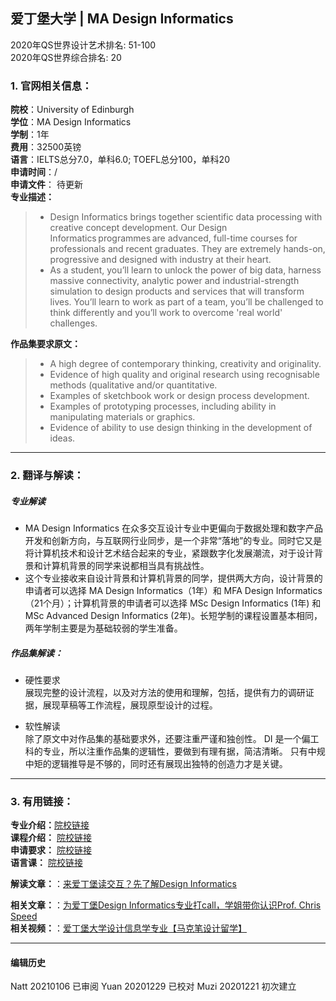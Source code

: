## 爱丁堡大学 | MA Design Informatics  

2020年QS世界设计艺术排名: 51-100  
2020年QS世界综合排名: 20  

### 1. 官网相关信息：  

**院校**：University of Edinburgh  
**学位**：MA Design Informatics  
**学制**：1年  
**费用**：32500英镑  
**语言**：IELTS总分7.0，单科6.0; TOEFL总分100，单科20  
**申请时间**：/  
**申请文件**： 待更新  
**专业描述：**  

> - Design Informatics brings together scientific data processing with creative concept development. Our Design Informatics programmes are advanced, full-time courses for professionals and recent graduates. They are extremely hands-on, progressive and designed with industry at their heart.  
> - As a student, you’ll learn to unlock the power of big data, harness massive connectivity, analytic power and industrial-strength simulation to design products and services that will transform lives. You’ll learn to work as part of a team, you’ll be challenged to think differently and you’ll work to overcome 'real world' challenges.  


**作品集要求原文：**   

> - A high degree of contemporary thinking, creativity and originality.  
> - Evidence of high quality and original research using recognisable methods (qualitative and/or quantitative.  
> - Examples of sketchbook work or design process development.  
> - Examples of prototyping processes, including ability in manipulating materials or graphics.  
> - Evidence of ability to use design thinking in the development of ideas.  
---

### 2. 翻译与解读：
##### 专业解读
- MA Design Informatics 在众多交互设计专业中更偏向于数据处理和数字产品开发和创新方向，与互联网行业同步，是一个非常“落地”的专业。同时它又是将计算机技术和设计艺术结合起来的专业，紧跟数字化发展潮流，对于设计背景和计算机背景的同学来说都相当具有挑战性。  
- 这个专业接收来自设计背景和计算机背景的同学，提供两大方向，设计背景的申请者可以选择 MA Design Informatics（1年）和 MFA Design Informatics（21个月）；计算机背景的申请者可以选择 MSc Design Informatics (1年) 和 MSc Advanced Design Informatics (2年)。长短学制的课程设置基本相同，两年学制主要是为基础较弱的学生准备。  

##### 作品集解读：  
- 硬性要求  
展现完整的设计流程，以及对方法的使用和理解，包括，提供有力的调研证据，展现草稿等工作流程，展现原型设计的过程。  

- 软性解读  
除了原文中对作品集的基础要求外，还要注重严谨和独创性。
DI 是一个偏工科的专业，所以注重作品集的逻辑性，要做到有理有据，简洁清晰。
只有中规中矩的逻辑推导是不够的，同时还有展现出独特的创造力才是关键。  

---


### 3. 有用链接：

**专业介绍：**[院校链接](https://www.ed.ac.uk/studying/postgraduate/degrees/index.php?r=site/view&id=821)  
**课程介绍：** [院校链接](https://www.designinformatics.org/postgraduate/)  
**申请要求：** [院校链接](https://www.ed.ac.uk/studying/international/postgraduate-entry/asia/china)  
**语言课：** [院校链接](https://www.ed.ac.uk/english-language-teaching/ele-courses/summer-eap-courses)  

**解读文章：**：[来爱丁堡读交互？先了解Design Informatics](http://www.makebi.net/27933.html)  

**相关文章：**：[为爱丁堡Design Informatics专业打call，学姐带你认识Prof. Chris Speed](http://www.makebi.net/26016.html)  
**相关视频：**：[爱丁堡大学设计信息学专业【马克笔设计留学】](https://www.bilibili.com/video/av24182426)  




---


#### 编辑历史
Natt 20210106 已审阅
Yuan 20201229 已校对
Muzi 20201221 初次建立
